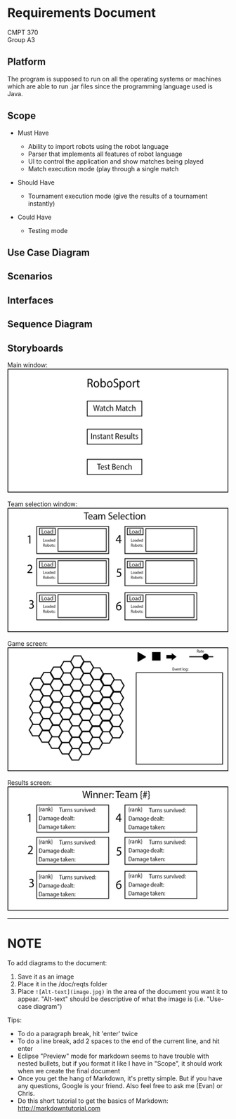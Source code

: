 # Requirements Document
CMPT 370  
Group A3  

## Platform
The program is supposed to run on all the operating systems or machines which are able to run .jar files since the programming language used is Java. 

## Scope

* Must Have

   * Ability to import robots using the robot language  
   * Parser that implements all features of robot language
   * UI to control the application and show matches being played  
   * Match execution mode (play through a single match  

* Should Have

   * Tournament execution mode (give the results of a tournament instantly)  

* Could Have

   * Testing mode  

## Use Case Diagram

## Scenarios

## Interfaces

## Sequence Diagram

## Storyboards
Main window:
![Main](Main.jpg)

Team selection window:
![Teamselect](Teamselect.jpg)

Game screen:
![Game](Game.jpg)

Results screen:
![Results](Results.jpg)

------

# NOTE

To add diagrams to the document:

1. Save it as an image  
2. Place it in the /doc/reqts folder  
3. Place `![Alt-text](image.jpg)` in the area of the document you want it to appear.  "Alt-text" should be descriptive of what the image is (i.e. "Use-case diagram")

Tips:

* To do a paragraph break, hit 'enter' twice  
* To do a line break, add 2 spaces to the end of the current line, and hit enter
* Eclipse "Preview" mode for markdown seems to have trouble with nested bullets, but if you format it like I have in "Scope", it should work when we create the final document
* Once you get the hang of Markdown, it's pretty simple.  But if you have any questions, Google is your friend.  Also feel free to ask me (Evan) or Chris.
* Do this short tutorial to get the basics of Markdown: http://markdowntutorial.com
